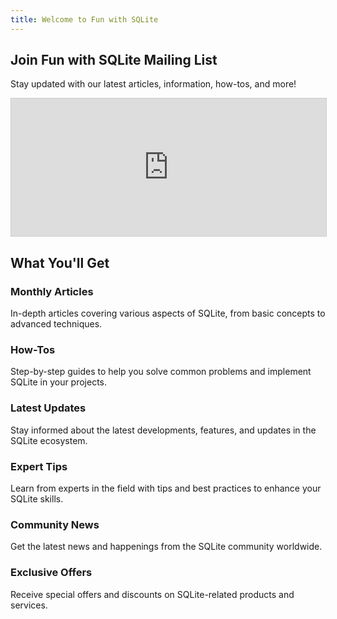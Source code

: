 ```yaml
---
title: Welcome to Fun with SQLite
---
```


<!-- Hero Section -->
<section class="flex justify-center">
    <div class="text-center">
        <h1 class="text-5xl font-bold text-white mb-6">Join Fun with SQLite Mailing List</h1>
        <p class="text-xl text-white mb-6">Stay updated with our latest articles, information, how-tos, and more!</p>
        <div class="flex justify-center">
            <iframe
scrolling="no"
style="width:100%!important;height:220px;border:1px #ccc solid !important"
src="https://buttondown.com/sqlite.fun?as_embed=true"
></iframe>
        </div>
    </div>
</section>

<!-- Information Section -->
<section class="py-12 px-4">
      <div class="max-w-7xl mx-auto">
          <h2 class="text-3xl font-bold text-center mb-6">What You'll Get</h2>
          <div class="grid grid-cols-1 md:grid-cols-2 lg:grid-cols-3 gap-8">
              <div class="bg-gray-800 p-6 rounded-lg shadow-lg">
                  <h3 class="text-xl font-bold mb-4">Monthly Articles</h3>
                  <p>In-depth articles covering various aspects of SQLite, from basic concepts to advanced techniques.</p>
              </div>
              <div class="bg-gray-800 p-6 rounded-lg shadow-lg">
                  <h3 class="text-xl font-bold mb-4">How-Tos</h3>
                  <p>Step-by-step guides to help you solve common problems and implement SQLite in your projects.</p>
              </div>
              <div class="bg-gray-800 p-6 rounded-lg shadow-lg">
                  <h3 class="text-xl font-bold mb-4">Latest Updates</h3>
                  <p>Stay informed about the latest developments, features, and updates in the SQLite ecosystem.</p>
              </div>
              <div class="bg-gray-800 p-6 rounded-lg shadow-lg">
                  <h3 class="text-xl font-bold mb-4">Expert Tips</h3>
                  <p>Learn from experts in the field with tips and best practices to enhance your SQLite skills.</p>
              </div>
              <div class="bg-gray-800 p-6 rounded-lg shadow-lg">
                  <h3 class="text-xl font-bold mb-4">Community News</h3>
                  <p>Get the latest news and happenings from the SQLite community worldwide.</p>
              </div>
              <div class="bg-gray-800 p-6 rounded-lg shadow-lg">
                  <h3 class="text-xl font-bold mb-4">Exclusive Offers</h3>
                  <p>Receive special offers and discounts on SQLite-related products and services.</p>
              </div>
          </div>
      </div>
  </section>
